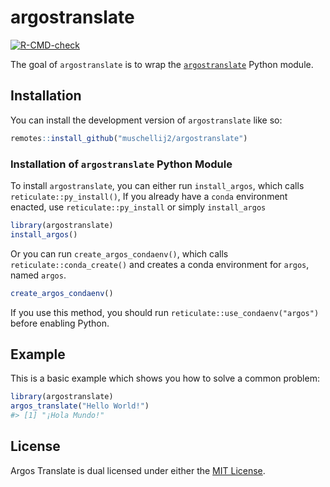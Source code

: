 
<!-- README.md is generated from README.Rmd. Please edit that file -->

# argostranslate

<!-- badges: start -->

[![R-CMD-check](https://github.com/muschellij2/argostranslate/actions/workflows/R-CMD-check.yaml/badge.svg)](https://github.com/muschellij2/argostranslate/actions/workflows/R-CMD-check.yaml)
<!-- badges: end -->

The goal of `argostranslate` is to wrap the
[`argostranslate`](https://github.com/argosopentech/argos-translate)
Python module.

## Installation

You can install the development version of `argostranslate` like so:

``` r
remotes::install_github("muschellij2/argostranslate")
```

### Installation of `argostranslate` Python Module

To install `argostranslate`, you can either run `install_argos`, which
calls `reticulate::py_install()`, If you already have a `conda`
environment enacted, use `reticulate::py_install` or simply
`install_argos`

``` r
library(argostranslate)
install_argos()
```

Or you can run `create_argos_condaenv()`, which calls
`reticulate::conda_create()` and creates a conda environment for
`argos`, named `argos`.

``` r
create_argos_condaenv()
```

If you use this method, you should run
`reticulate::use_condaenv("argos")` before enabling Python.

## Example

This is a basic example which shows you how to solve a common problem:

``` r
library(argostranslate)
argos_translate("Hello World!")
#> [1] "¡Hola Mundo!"
```

## License

Argos Translate is dual licensed under either the [MIT
License](https://github.com/muschellij2/argostranslate/blob/master/LICENSE).
